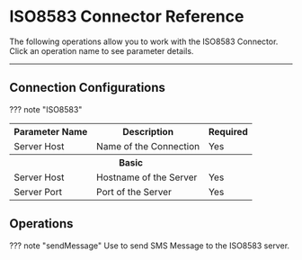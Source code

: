 ﻿---
search:
  boost: 2
---
# ISO8583 Connector Reference

The following operations allow you to work with the ISO8583 Connector. Click an operation name to see parameter details.

---

## Connection Configurations

??? note "ISO8583"
    <table>
        <tr>
            <th>Parameter Name</th>
            <th>Description</th>
            <th>Required</th>
        </tr>
        <tr>
            <td>Server Host</td>
            <td>Name of the Connection</td>
            <td>Yes</td>
        </tr>
        <tr>
            <th colspan="3">Basic</td>
        </tr>
        <tr>
            <td>Server Host</td>
            <td>Hostname of the Server</td>
            <td>Yes</td>
        </tr>
        <tr>
            <td>Server Port</td>
            <td>Port of the Server</td>
            <td>Yes</td>
        </tr>
    </table>

## Operations

??? note "sendMessage"
    Use to send SMS Message to the ISO8583 server.
